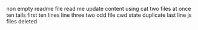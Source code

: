 non empty readme file
read me update
content using cat
two files at once
ten tails
first ten lines
line three
two odd file
cwd state
duplicate last line
js files deleted
